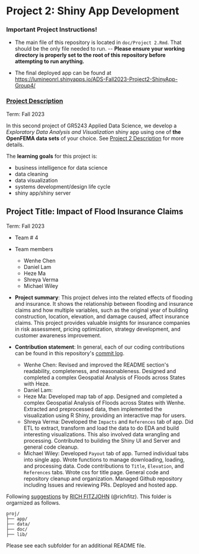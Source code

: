 # Project 2: Shiny App Development

### Important Project Instructions!

- The main file of this repository is located in `doc/Project 2.Rmd`. That should be the only file needed to run.
	-- **Please ensure your working directory is properly set to the root of this repository before attempting to run anything.**

- The final deployed app can be found at https://lumineonrl.shinyapps.io/ADS-Fall2023-Project2-ShinyApp-Group4/

### [Project Description](doc/project2_desc.md)

Term: Fall 2023

In this second project of GR5243 Applied Data Science, we develop a *Exploratory Data Analysis and Visualization* shiny app using one of **the OpenFEMA data sets** of your choice. See [Project 2 Description](doc/project2_desc.md) for more details.  

The **learning goals** for this project is:

- business intelligence for data science
- data cleaning
- data visualization
- systems development/design life cycle
- shiny app/shiny server

## Project Title: Impact of Flood Insurance Claims
Term: Fall 2023

+ Team # 4
+ Team members
	+ Wenhe Chen
	+ Daniel Lam
	+ Heze Ma
	+ Shreya Verma
	+ Michael Wiley

+ **Project summary**: This project delves into the related effects of flooding and insurance. It shows the relationship between flooding and insurance claims and how multiple variables, such as the original year of building construction, location, elevation, and damage caused, affect insurance claims. This project provides valuable insights for insurance companies in risk assessment, pricing optimization, strategy development, and customer awareness improvement.

+ **Contribution statement**: 
	In general, each of our coding contributions can be found in this repository's [commit log](https://github.com/LumineonRL/ADS-Fall2023-Project2-ShinyApp-Group4/commits/master).

	+ Wenhe Chen: Revised and improved the README section's readability, completeness, and reasonableness. Designed and completed a complex Geospatial Analysis of Floods across States with Heze.
	+ Daniel Lam:
	+ Heze Ma: Developed map tab of app. Designed and completed a complex Geospatial Analysis of Floods across States with Wenhe. Extracted and preprocessed data, then implemented the visualization using R Shiny, providing an interactive map for users.
	+ Shreya Verma: Developed the `Impacts` and `References` tab of app. Did ETL to extract, transform and load the data to do EDA and build interesting visualizations. This also involved data wrangling and processing. Contributed to building the Shiny UI and Server and general code cleanup.
	+ Michael Wiley: Developed `Payout` tab of app. Turned individual tabs into single app. Wrote functions to manage downloading, loading, and processing data. Code contributions to `Title`, `Elevation`, and `References` tabs. Wrote css for title page. General code and repository cleanup and organization. Managed Github repository including Issues and reviewing PRs. Deployed and hosted app.

Following [suggestions](http://nicercode.github.io/blog/2013-04-05-projects/) by [RICH FITZJOHN](http://nicercode.github.io/about/#Team) (@richfitz). This folder is orgarnized as follows.

```
proj/
├── app/
├── data/
├── doc/
├── lib/
```

Please see each subfolder for an additional README file.

